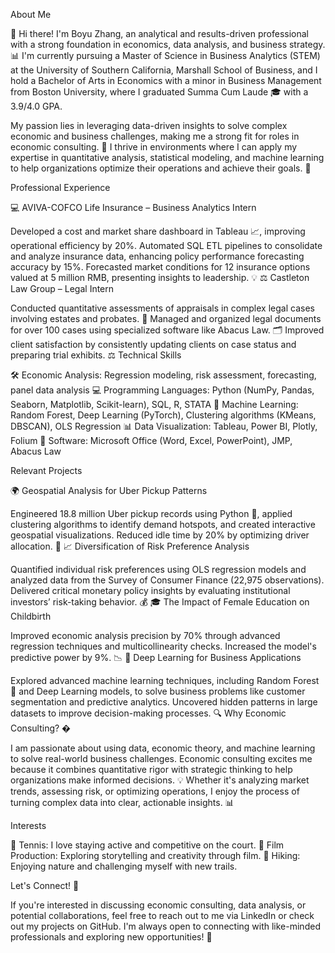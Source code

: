 About Me

👋 Hi there! I'm Boyu Zhang, an analytical and results-driven professional with a strong foundation in economics, data analysis, and business strategy. 📊 I'm currently pursuing a Master of Science in Business Analytics (STEM) at the University of Southern California, Marshall School of Business, and I hold a Bachelor of Arts in Economics with a minor in Business Management from Boston University, where I graduated Summa Cum Laude 🎓 with a 3.9/4.0 GPA.

My passion lies in leveraging data-driven insights to solve complex economic and business challenges, making me a strong fit for roles in economic consulting. 💼 I thrive in environments where I can apply my expertise in quantitative analysis, statistical modeling, and machine learning to help organizations optimize their operations and achieve their goals. 🚀

Professional Experience

💻 AVIVA-COFCO Life Insurance – Business Analytics Intern

Developed a cost and market share dashboard in Tableau 📈, improving operational efficiency by 20%.
Automated SQL ETL pipelines to consolidate and analyze insurance data, enhancing policy performance forecasting accuracy by 15%.
Forecasted market conditions for 12 insurance options valued at 5 million RMB, presenting insights to leadership. 💡
⚖️ Castleton Law Group – Legal Intern

Conducted quantitative assessments of appraisals in complex legal cases involving estates and probates. 📑
Managed and organized legal documents for over 100 cases using specialized software like Abacus Law. 🗂️
Improved client satisfaction by consistently updating clients on case status and preparing trial exhibits. ⚖️
Technical Skills

🛠️ Economic Analysis: Regression modeling, risk assessment, forecasting, panel data analysis
💻 Programming Languages: Python (NumPy, Pandas, Seaborn, Matplotlib, Scikit-learn), SQL, R, STATA
🤖 Machine Learning: Random Forest, Deep Learning (PyTorch), Clustering algorithms (KMeans, DBSCAN), OLS Regression
📊 Data Visualization: Tableau, Power BI, Plotly, Folium
📂 Software: Microsoft Office (Word, Excel, PowerPoint), JMP, Abacus Law

Relevant Projects

🌍 Geospatial Analysis for Uber Pickup Patterns

Engineered 18.8 million Uber pickup records using Python 🐍, applied clustering algorithms to identify demand hotspots, and created interactive geospatial visualizations.
Reduced idle time by 20% by optimizing driver allocation. 🚗
📈 Diversification of Risk Preference Analysis

Quantified individual risk preferences using OLS regression models and analyzed data from the Survey of Consumer Finance (22,975 observations).
Delivered critical monetary policy insights by evaluating institutional investors’ risk-taking behavior. 💰
🎓 The Impact of Female Education on Childbirth

Improved economic analysis precision by 70% through advanced regression techniques and multicollinearity checks.
Increased the model's predictive power by 9%. 📉
🤖 Deep Learning for Business Applications

Explored advanced machine learning techniques, including Random Forest 🌳 and Deep Learning models, to solve business problems like customer segmentation and predictive analytics.
Uncovered hidden patterns in large datasets to improve decision-making processes. 🔍
Why Economic Consulting? �

I am passionate about using data, economic theory, and machine learning to solve real-world business challenges. Economic consulting excites me because it combines quantitative rigor with strategic thinking to help organizations make informed decisions. 💡 Whether it's analyzing market trends, assessing risk, or optimizing operations, I enjoy the process of turning complex data into clear, actionable insights. 📊

Interests

🎾 Tennis: I love staying active and competitive on the court.
🎥 Film Production: Exploring storytelling and creativity through film.
🥾 Hiking: Enjoying nature and challenging myself with new trails.

Let's Connect! 🤝

If you're interested in discussing economic consulting, data analysis, or potential collaborations, feel free to reach out to me via LinkedIn or check out my projects on GitHub. I'm always open to connecting with like-minded professionals and exploring new opportunities! 🌟

